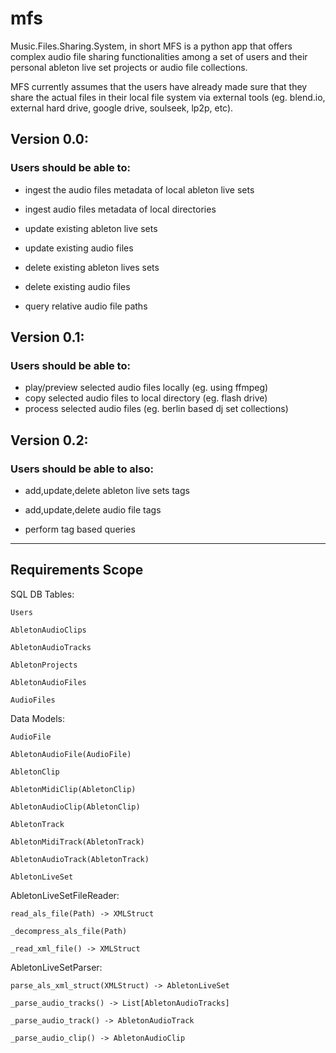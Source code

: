 # mfs
Music.Files.Sharing.System, in short MFS is a python app that offers complex audio file sharing functionalities among a set of users and their personal ableton live set projects or audio file collections. 

MFS currently assumes that the users have already made sure that they share the actual files in their local file system via external tools (eg. blend.io, external hard drive, google drive, soulseek, lp2p, etc).  

## Version 0.0: 

### Users should be able to:

* ingest the audio files metadata of local ableton live sets
* ingest audio files metadata of local directories 

* update existing ableton live sets
* update existing audio files

* delete existing ableton lives sets  
* delete existing audio files  

* query relative audio file paths

## Version 0.1: 

### Users should be able to:
* play/preview selected audio files locally (eg. using ffmpeg)   
* copy selected audio files to local directory (eg. flash drive)
* process selected audio files (eg. berlin based dj set collections) 


## Version 0.2: 

### Users should be able to also:

* add,update,delete ableton live sets tags
* add,update,delete audio file tags

* perform tag based queries



---

## Requirements Scope 


SQL DB Tables:

    Users

    AbletonAudioClips

    AbletonAudioTracks

    AbletonProjects

    AbletonAudioFiles

    AudioFiles

Data Models:

    AudioFile 

    AbletonAudioFile(AudioFile)

    AbletonClip

    AbletonMidiClip(AbletonClip)

    AbletonAudioClip(AbletonClip)

    AbletonTrack

    AbletonMidiTrack(AbletonTrack)

    AbletonAudioTrack(AbletonTrack)

    AbletonLiveSet


AbletonLiveSetFileReader:
  
    read_als_file(Path) -> XMLStruct

    _decompress_als_file(Path)

    _read_xml_file() -> XMLStruct


AbletonLiveSetParser:

    parse_als_xml_struct(XMLStruct) -> AbletonLiveSet

    _parse_audio_tracks() -> List[AbletonAudioTracks]

    _parse_audio_track() -> AbletonAudioTrack
    
    _parse_audio_clip() -> AbletonAudioClip
